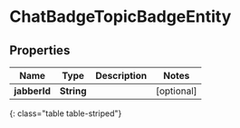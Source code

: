 # ChatBadgeTopicBadgeEntity


## Properties

| Name | Type | Description | Notes |
| ------------ | ------------- | ------------- | ------------- |
| **jabberId** | **String** |  |  [optional] |
{: class="table table-striped"}



